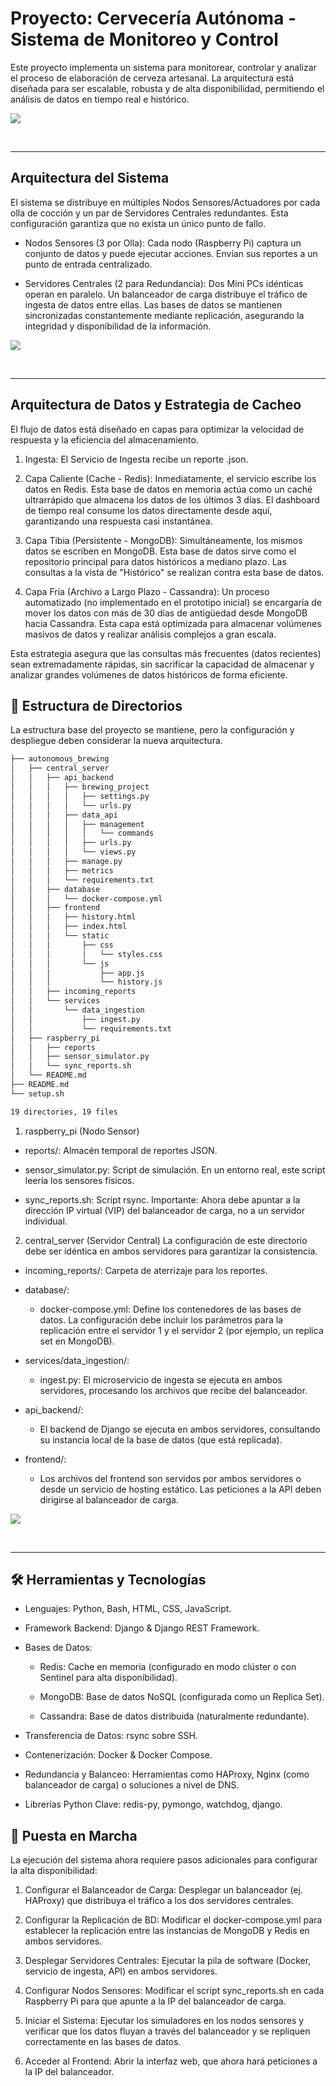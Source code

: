 # Proyecto: Cervecería Autónoma - Sistema de Monitoreo y Control

Este proyecto implementa un sistema para monitorear, controlar y analizar el proceso de elaboración de cerveza artesanal. La arquitectura está diseñada para ser escalable, robusta y de alta disponibilidad, permitiendo el análisis de datos en tiempo real e histórico.

![](./assets/banner.png)

<br>

--- 

## Arquitectura del Sistema
El sistema se distribuye en múltiples Nodos Sensores/Actuadores por cada olla de cocción y un par de Servidores Centrales redundantes. Esta configuración garantiza que no exista un único punto de fallo.

* Nodos Sensores (3 por Olla): Cada nodo (Raspberry Pi) captura un conjunto de datos y puede ejecutar acciones. Envían sus reportes a un punto de entrada centralizado.

* Servidores Centrales (2 para Redundancia): Dos Mini PCs idénticas operan en paralelo. Un balanceador de carga distribuye el tráfico de ingesta de datos entre ellas. Las bases de datos se mantienen sincronizadas constantemente mediante replicación, asegurando la integridad y disponibilidad de la información.

![](./assets/diagram.svg)

<br>

--- 

## Arquitectura de Datos y Estrategia de Cacheo
El flujo de datos está diseñado en capas para optimizar la velocidad de respuesta y la eficiencia del almacenamiento.

1. Ingesta: El Servicio de Ingesta recibe un reporte .json.

2. Capa Caliente (Cache - Redis): Inmediatamente, el servicio escribe los datos en Redis. Esta base de datos en memoria actúa como un caché ultrarrápido que almacena los datos de los últimos 3 días. El dashboard de tiempo real consume los datos directamente desde aquí, garantizando una respuesta casi instantánea.

3. Capa Tibia (Persistente - MongoDB): Simultáneamente, los mismos datos se escriben en MongoDB. Esta base de datos sirve como el repositorio principal para datos históricos a mediano plazo. Las consultas a la vista de "Histórico" se realizan contra esta base de datos.

4. Capa Fría (Archivo a Largo Plazo - Cassandra): Un proceso automatizado (no implementado en el prototipo inicial) se encargaría de mover los datos con más de 30 días de antigüedad desde MongoDB hacia Cassandra. Esta capa está optimizada para almacenar volúmenes masivos de datos y realizar análisis complejos a gran escala.

Esta estrategia asegura que las consultas más frecuentes (datos recientes) sean extremadamente rápidas, sin sacrificar la capacidad de almacenar y analizar grandes volúmenes de datos históricos de forma eficiente.

## 📜 Estructura de Directorios
La estructura base del proyecto se mantiene, pero la configuración y despliegue deben considerar la nueva arquitectura.

```bash
├── autonomous_brewing
│   ├── central_server
│   │   ├── api_backend
│   │   │   ├── brewing_project
│   │   │   │   ├── settings.py
│   │   │   │   └── urls.py
│   │   │   ├── data_api
│   │   │   │   ├── management
│   │   │   │   │   └── commands
│   │   │   │   ├── urls.py
│   │   │   │   └── views.py
│   │   │   ├── manage.py
│   │   │   ├── metrics
│   │   │   └── requirements.txt
│   │   ├── database
│   │   │   └── docker-compose.yml
│   │   ├── frontend
│   │   │   ├── history.html
│   │   │   ├── index.html
│   │   │   └── static
│   │   │       ├── css
│   │   │       │   └── styles.css
│   │   │       └── js
│   │   │           ├── app.js
│   │   │           └── history.js
│   │   ├── incoming_reports
│   │   └── services
│   │       └── data_ingestion
│   │           ├── ingest.py
│   │           └── requirements.txt
│   ├── raspberry_pi
│   │   ├── reports
│   │   ├── sensor_simulator.py
│   │   └── sync_reports.sh
│   └── README.md
├── README.md
└── setup.sh

19 directories, 19 files
```


1. raspberry_pi (Nodo Sensor)

* reports/: Almacén temporal de reportes JSON.

* sensor_simulator.py: Script de simulación. En un entorno real, este script leería los sensores físicos.

* sync_reports.sh: Script rsync. Importante: Ahora debe apuntar a la dirección IP virtual (VIP) del balanceador de carga, no a un servidor individual.

2. central_server (Servidor Central)
La configuración de este directorio debe ser idéntica en ambos servidores para garantizar la consistencia.

* incoming_reports/: Carpeta de aterrizaje para los reportes.

* database/:

  * docker-compose.yml: Define los contenedores de las bases de datos. La configuración debe incluir los parámetros para la replicación entre el servidor 1 y el servidor 2 (por ejemplo, un replica set en MongoDB).

* services/data_ingestion/:

  * ingest.py: El microservicio de ingesta se ejecuta en ambos servidores, procesando los archivos que recibe del balanceador.

* api_backend/:

  * El backend de Django se ejecuta en ambos servidores, consultando su instancia local de la base de datos (que está replicada).

* frontend/:

  * Los archivos del frontend son servidos por ambos servidores o desde un servicio de hosting estático. Las peticiones a la API deben dirigirse al balanceador de carga.

![](./assets/image.png)

<br>

--- 

## 🛠️ Herramientas y Tecnologías

* Lenguajes: Python, Bash, HTML, CSS, JavaScript.

* Framework Backend: Django & Django REST Framework.

* Bases de Datos:

  * Redis: Cache en memoria (configurado en modo clúster o con Sentinel para alta disponibilidad).

  * MongoDB: Base de datos NoSQL (configurada como un Replica Set).

  * Cassandra: Base de datos distribuida (naturalmente redundante).

* Transferencia de Datos: rsync sobre SSH.

* Contenerización: Docker & Docker Compose.

* Redundancia y Balanceo: Herramientas como HAProxy, Nginx (como balanceador de carga) o soluciones a nivel de DNS.

* Librerías Python Clave: redis-py, pymongo, watchdog, django.

## 🚀 Puesta en Marcha
La ejecución del sistema ahora requiere pasos adicionales para configurar la alta disponibilidad:

1. Configurar el Balanceador de Carga: Desplegar un balanceador (ej. HAProxy) que distribuya el tráfico a los dos servidores centrales.

2. Configurar la Replicación de BD: Modificar el docker-compose.yml para establecer la replicación entre las instancias de MongoDB y Redis en ambos servidores.

3. Desplegar Servidores Centrales: Ejecutar la pila de software (Docker, servicio de ingesta, API) en ambos servidores.

4. Configurar Nodos Sensores: Modificar el script sync_reports.sh en cada Raspberry Pi para que apunte a la IP del balanceador de carga.

5. Iniciar el Sistema: Ejecutar los simuladores en los nodos sensores y verificar que los datos fluyan a través del balanceador y se repliquen correctamente en las bases de datos.

6. Acceder al Frontend: Abrir la interfaz web, que ahora hará peticiones a la IP del balanceador.